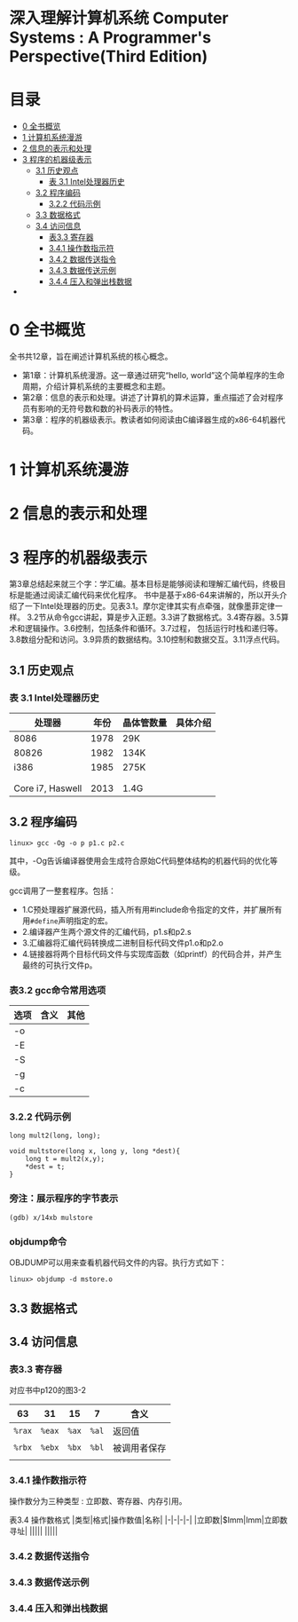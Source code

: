 深入理解计算机系统 Computer Systems : A Programmer's Perspective(Third Edition)
====


# 目录
- [0 全书概览](#0-全书概览)
- [1 计算机系统漫游](#1-计算机系统漫游)
- [2 信息的表示和处理](#2-信息的表示和处理)
- [3 程序的机器级表示](#3-程序的机器级表示)
    * [3.1 历史观点](##31-历史观点)
        * [表 3.1 Intel处理器历史](###表-31-Intel处理器历史)
    * [3.2 程序编码](##32-程序编码)
        * [3.2.2 代码示例](###322-代码示例)
    * [3.3 数据格式](##33-数据格式)
    * [3.4 访问信息](##34-访问信息)
        * [表3.3 寄存器](###表33-寄存器)
        * [3.4.1 操作数指示符](###341-操作数指示符)
        * [3.4.2 数据传送指令](###342-数据传送指令)
        * [3.4.3 数据传送示例](###343-数据传送示例)
        * [3.4.4 压入和弹出栈数据](###344-压入和弹出栈数据)
- []()

# 0 全书概览
全书共12章，旨在阐述计算机系统的核心概念。
* 第1章：计算机系统漫游。这一章通过研究“hello, world”这个简单程序的生命周期，介绍计算机系统的主要概念和主题。
* 第2章：信息的表示和处理。讲述了计算机的算术运算，重点描述了会对程序员有影响的无符号数和数的补码表示的特性。
* 第3章：程序的机器级表示。教读者如何阅读由C编译器生成的x86-64机器代码。

# 1 计算机系统漫游

# 2 信息的表示和处理 

# 3 程序的机器级表示

第3章总结起来就三个字：学汇编。基本目标是能够阅读和理解汇编代码，终极目标是能通过阅读汇编代码来优化程序。
书中是基于x86-64来讲解的，所以开头介绍了一下Intel处理器的历史。见表3.1。摩尔定律其实有点牵强，就像墨菲定律一样。
3.2节从命令gcc讲起，算是步入正题。3.3讲了数据格式。3.4寄存器。3.5算术和逻辑操作。3.6控制，包括条件和循环。3.7过程，
包括运行时栈和递归等。3.8数组分配和访问。3.9异质的数据结构。3.10控制和数据交互。3.11浮点代码。

## 3.1 历史观点

### 表 3.1 Intel处理器历史

|处理器|年份|晶体管数量|具体介绍|
|-|-|-|-|
|8086|1978|29K||
|80826|1982|134K||
|i386|1985|275K||
|||||
|||||
|Core i7, Haswell|2013|1.4G||

## 3.2 程序编码

```
linux> gcc -Og -o p p1.c p2.c
```
其中，-Og告诉编译器使用会生成符合原始C代码整体结构的机器代码的优化等级。

gcc调用了一整套程序。包括：
* 1.C预处理器扩展源代码，插入所有用#include命令指定的文件，并扩展所有用`#define`声明指定的宏。
* 2.编译器产生两个源文件的汇编代码，p1.s和p2.s
* 3.汇编器将汇编代码转换成二进制目标代码文件p1.o和p2.o
* 4.链接器将两个目标代码文件与实现库函数（如printf）的代码合并，并产生最终的可执行文件p。

### 表3.2 gcc命令常用选项

|选项|含义|其他|
|-|-|-|
|-o|||
|-E|||
|-S|||
|-g|||
|-c|||

### 3.2.2 代码示例

```
long mult2(long, long);

void multstore(long x, long y, long *dest){
    long t = mult2(x,y);
    *dest = t;
}
```

### 旁注：展示程序的字节表示

```
(gdb) x/14xb mulstore
```

### objdump命令

OBJDUMP可以用来查看机器代码文件的内容。执行方式如下：

```
linux> objdump -d mstore.o
```

## 3.3 数据格式

## 3.4 访问信息

### 表3.3 寄存器

对应书中p120的图3-2

|63|31|15|7|含义|
|-|-|-|-|-|
|`%rax`|`%eax`|`%ax`|`%al`|返回值|
|`%rbx`|`%ebx`|`%bx`|`%bl`|被调用者保存|
||||||

### 3.4.1 操作数指示符

操作数分为三种类型 : 立即数、寄存器、内存引用。

表3.4 操作数格式
|类型|格式|操作数值|名称|
|-|-|-|-|
|立即数|$Imm|Imm|立即数寻址|
|||||
|||||

### 3.4.2 数据传送指令
### 3.4.3 数据传送示例
### 3.4.4 压入和弹出栈数据

